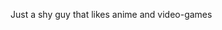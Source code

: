 Just a shy guy that likes anime and video-games

<!---
ShyYuto/ShyYuto is a ✨ special ✨ repository because its `README.md` (this file) appears on your GitHub profile.
You can click the Preview link to take a look at your changes.
--->
